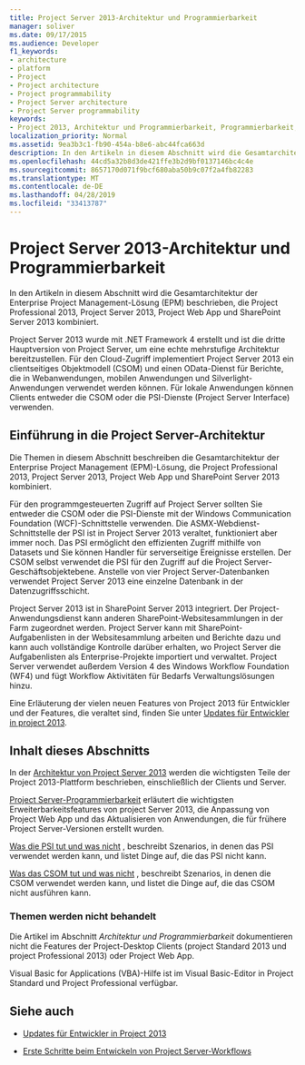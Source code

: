 ```yaml
---
title: Project Server 2013-Architektur und Programmierbarkeit
manager: soliver
ms.date: 09/17/2015
ms.audience: Developer
f1_keywords:
- architecture
- platform
- Project
- Project architecture
- Project programmability
- Project Server architecture
- Project Server programmability
keywords:
- Project 2013, Architektur und Programmierbarkeit, Programmierbarkeit, Project Server, Project 2013, Vorteile für EPM, Architecture und Project Server
localization_priority: Normal
ms.assetid: 9ea3b3c1-fb90-454a-b8e6-abc44fca663d
description: In den Artikeln in diesem Abschnitt wird die Gesamtarchitektur der Enterprise Project Management-Lösung (EPM) beschrieben, die Project Professional 2013, Project Server 2013, Project Web App und SharePoint Server 2013 kombiniert.
ms.openlocfilehash: 44cd5a32b8d3de421ffe3b2d9bf0137146bc4c4e
ms.sourcegitcommit: 8657170d071f9bcf680aba50b9c07f2a4fb82283
ms.translationtype: MT
ms.contentlocale: de-DE
ms.lasthandoff: 04/28/2019
ms.locfileid: "33413787"
---
```

# <a name="project-server-2013-architecture-and-programmability"></a>Project Server 2013-Architektur und Programmierbarkeit

In den Artikeln in diesem Abschnitt wird die Gesamtarchitektur der Enterprise Project Management-Lösung (EPM) beschrieben, die Project Professional 2013, Project Server 2013, Project Web App und SharePoint Server 2013 kombiniert.
  
Project Server 2013 wurde mit .NET Framework 4 erstellt und ist die dritte Hauptversion von Project Server, um eine echte mehrstufige Architektur bereitzustellen. Für den Cloud-Zugriff implementiert Project Server 2013 ein clientseitiges Objektmodell (CSOM) und einen OData-Dienst für Berichte, die in Webanwendungen, mobilen Anwendungen und Silverlight-Anwendungen verwendet werden können. Für lokale Anwendungen können Clients entweder die CSOM oder die PSI-Dienste (Project Server Interface) verwenden. 
  
## <a name="introduction-to-project-server-architecture"></a>Einführung in die Project Server-Architektur

Die Themen in diesem Abschnitt beschreiben die Gesamtarchitektur der Enterprise Project Management (EPM)-Lösung, die Project Professional 2013, Project Server 2013, Project Web App und SharePoint Server 2013 kombiniert.
  
Für den programmgesteuerten Zugriff auf Project Server sollten Sie entweder die CSOM oder die PSI-Dienste mit der Windows Communication Foundation (WCF)-Schnittstelle verwenden. Die ASMX-Webdienst-Schnittstelle der PSI ist in Project Server 2013 veraltet, funktioniert aber immer noch. Das PSI ermöglicht den effizienten Zugriff mithilfe von Datasets und Sie können Handler für serverseitige Ereignisse erstellen. Der CSOM selbst verwendet die PSI für den Zugriff auf die Project Server-Geschäftsobjektebene. Anstelle von vier Project Server-Datenbanken verwendet Project Server 2013 eine einzelne Datenbank in der Datenzugriffsschicht.
  
Project Server 2013 ist in SharePoint Server 2013 integriert. Der Project-Anwendungsdienst kann anderen SharePoint-Websitesammlungen in der Farm zugeordnet werden. Project Server kann mit SharePoint-Aufgabenlisten in der Websitesammlung arbeiten und Berichte dazu und kann auch vollständige Kontrolle darüber erhalten, wo Project Server die Aufgabenlisten als Enterprise-Projekte importiert und verwaltet. Project Server verwendet außerdem Version 4 des Windows Workflow Foundation (WF4) und fügt Workflow Aktivitäten für Bedarfs Verwaltungslösungen hinzu.
  
Eine Erläuterung der vielen neuen Features von Project 2013 für Entwickler und der Features, die veraltet sind, finden Sie unter [Updates für Entwickler in project 2013](updates-for-developers-in-project-2013.md).
  
## <a name="in-this-section"></a>Inhalt dieses Abschnitts

In der [Architektur von Project Server 2013](project-server-2013-architecture.md) werden die wichtigsten Teile der Project 2013-Plattform beschrieben, einschließlich der Clients und Server. 
  
[Project Server-Programmierbarkeit](project-server-programmability.md) erläutert die wichtigsten Erweiterbarkeitsfeatures von project Server 2013, die Anpassung von Project Web App und das Aktualisieren von Anwendungen, die für frühere Project Server-Versionen erstellt wurden. 
  
[Was die PSI tut und was nicht](what-the-psi-does-and-does-not-do.md) , beschreibt Szenarios, in denen das PSI verwendet werden kann, und listet Dinge auf, die das PSI nicht kann. 
  
[Was das CSOM tut und was nicht](what-the-csom-does-and-does-not-do.md) , beschreibt Szenarios, in denen die CSOM verwendet werden kann, und listet die Dinge auf, die das CSOM nicht ausführen kann. 
  
### <a name="topics-not-covered"></a>Themen werden nicht behandelt

Die Artikel im Abschnitt *Architektur und Programmierbarkeit* dokumentieren nicht die Features der Project-Desktop Clients (project Standard 2013 und project Professional 2013) oder Project Web App. 
  
Visual Basic for Applications (VBA)-Hilfe ist im Visual Basic-Editor in Project Standard und Project Professional verfügbar.
  
## <a name="see-also"></a>Siehe auch
<a name="bk_addresources"> </a>

- [Updates für Entwickler in Project 2013](updates-for-developers-in-project-2013.md)
    
- [Erste Schritte beim Entwickeln von Project Server-Workflows](getting-started-developing-project-server-workflows.md)
    

